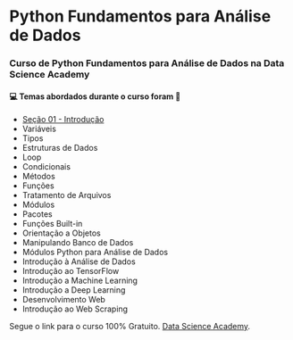 # Python Fundamentos para Análise de Dados
### Curso de Python Fundamentos para Análise de Dados na Data Science Academy 
#### :computer: Temas abordados durante o curso foram :rocket:
- [Seção 01 - Introdução](https://github.com/romulovieira777/Python_Fundamentos_Analise_Dados/tree/master/Se%C3%A7%C3%A3o%2001%20-%20Introdu%C3%A7%C3%A3o)
- Variáveis
- Tipos
- Estruturas de Dados
- Loop
- Condicionais
- Métodos
- Funções
- Tratamento de Arquivos
- Módulos
- Pacotes
- Funções Built-in
- Orientação a Objetos
- Manipulando Banco de Dados
- Módulos Python para Análise de Dados
- Introdução à Análise de Dados
- Introdução ao TensorFlow
- Introdução a Machine Learning
- Introdução a Deep Learning
- Desenvolvimento Web
- Introdução ao Web Scraping

Segue o link para o curso 100% Gratuito.
[Data Science Academy](https://www.datascienceacademy.com.br/course?courseid=python-fundamentos).
